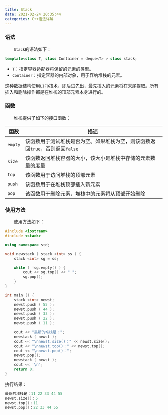 ```yaml
---
title: Stack
date: 2021-02-24 20:35:44
categories: C++语法详解
---
```

### 语法

&emsp;&emsp;`Stack`的语法如下：<!--more-->

``` cpp
template<class T, class Container = deque<T> > class stack;
```

- `T`：指定容器适配器将保留的元素的类型。
- `Container`：指定容器的内部对象，用于容纳堆栈的元素。

这种数据结构使用`LIFO`技术，即后进先出，最先插入的元素将在末尾提取。所有插入和删除操作都是在堆栈的顶部元素本身进行的。

### 函数

&emsp;&emsp;堆栈提供了如下的接口函数：

函数     | 描述
--------|-----
`empty` | 该函数用于测试堆栈是否为空。如果堆栈为空，则该函数返回`true`，否则返回`false`
`size`  | 该函数返回堆栈容器的大小，该大小是堆栈中存储的元素数量的度量
`top`   | 该函数用于访问堆栈的顶部元素
`push`  | 该函数用于在堆栈顶部插入新元素
`pop`   | 该函数用于删除元素，堆栈中的元素将从顶部开始删除

### 使用方法

&emsp;&emsp;使用方法如下：

``` cpp
#include <iostream>
#include <stack>

using namespace std;

void newstack ( stack <int> ss ) {
    stack <int> sg = ss;

    while ( !sg.empty() ) {
        cout << sg.top() << " ";
        sg.pop();
    }
}

int main () {
    stack <int> newst;
    newst.push ( 55 );
    newst.push ( 44 );
    newst.push ( 33 );
    newst.push ( 22 );
    newst.push ( 11 );

    cout << "最新的堆栈是：";
    newstack ( newst );
    cout << "\nnewst.size()：" << newst.size();
    cout << "\nnewst.top()：" << newst.top();
    cout << "\nnewst.pop()：";
    newst.pop();
    newstack ( newst );
    cout << '\n';
    return 0;
}
```

执行结果：

``` cpp
最新的堆栈是：11 22 33 44 55 
newst.size()：5
newst.top()：11
newst.pop()：22 33 44 55
```